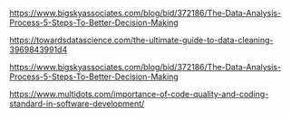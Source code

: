 https://www.bigskyassociates.com/blog/bid/372186/The-Data-Analysis-Process-5-Steps-To-Better-Decision-Making

https://towardsdatascience.com/the-ultimate-guide-to-data-cleaning-3969843991d4

https://www.bigskyassociates.com/blog/bid/372186/The-Data-Analysis-Process-5-Steps-To-Better-Decision-Making

https://www.multidots.com/importance-of-code-quality-and-coding-standard-in-software-development/
